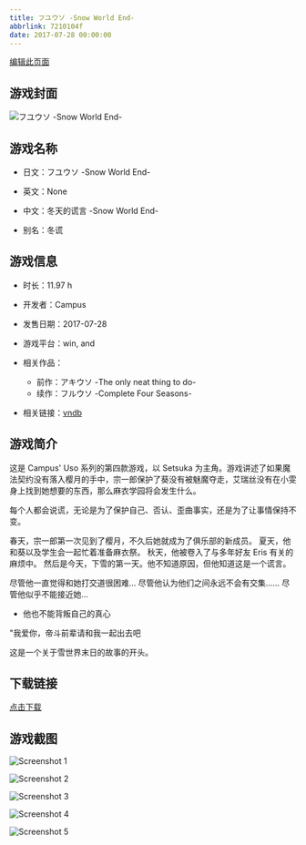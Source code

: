 ```yaml
---
title: フユウソ -Snow World End-
abbrlink: 7210104f
date: 2017-07-28 00:00:00
---
```

[编辑此页面](https://github.com/ACG-3/ADV3-source/blob/main/source/_posts/games/%E3%83%95%E3%83%A6%E3%82%A6%E3%82%BD%20-Snow%20World%20End-.md)

## 游戏封面

![フユウソ -Snow World End-](https%3A//pan.timero.xyz/onedrive/img_lib_001/%E3%83%95%E3%83%A6%E3%82%A6%E3%82%BD%20-Snow%20World%20End-_cover.avif)


## 游戏名称

- 日文：フユウソ -Snow World End-
- 英文：None
- 中文：冬天的谎言 -Snow World End-

- 别名：冬谎


## 游戏信息

- 时长：11.97 h
- 开发者：Campus
- 发售日期：2017-07-28
- 游戏平台：win, and
- 相关作品：
   - 前作：アキウソ -The only neat thing to do-
   - 续作：フルウソ -Complete Four Seasons-

- 相关链接：[vndb](https://vndb.org/v21161)


## 游戏简介

这是 Campus' Uso 系列的第四款游戏，以 Setsuka 为主角。游戏讲述了如果魔法契约没有落入樱月的手中，宗一郎保护了葵没有被魅魔夺走，艾瑞丝没有在小雯身上找到她想要的东西，那么麻衣学园将会发生什么。

每个人都会说谎，无论是为了保护自己、否认、歪曲事实，还是为了让事情保持不变。

春天，宗一郎第一次见到了樱月，不久后她就成为了俱乐部的新成员。
夏天，他和葵以及学生会一起忙着准备麻衣祭。
秋天，他被卷入了与多年好友 Eris 有关的麻烦中。
然后是今天，下雪的第一天。他不知道原因，但他知道这是一个谎言。

尽管他一直觉得和她打交道很困难...
尽管他认为他们之间永远不会有交集......
尽管他似乎不能接近她...
- 他也不能背叛自己的真心

"我爱你，帝斗前辈请和我一起出去吧

这是一个关于雪世界末日的故事的开头。




## 下载链接

[点击下载](https://pan.timero.xyz/onedrive/adv_lib_001/%E3%83%95%E3%83%A6%E3%82%A6%E3%82%BD%20-Snow%20World%20End-)


## 游戏截图


![Screenshot 1](https%3A//pan.timero.xyz/onedrive/img_lib_001/%E3%83%95%E3%83%A6%E3%82%A6%E3%82%BD%20-Snow%20World%20End-_Screenshot_1.avif)

![Screenshot 2](https%3A//pan.timero.xyz/onedrive/img_lib_001/%E3%83%95%E3%83%A6%E3%82%A6%E3%82%BD%20-Snow%20World%20End-_Screenshot_2.avif)

![Screenshot 3](https%3A//pan.timero.xyz/onedrive/img_lib_001/%E3%83%95%E3%83%A6%E3%82%A6%E3%82%BD%20-Snow%20World%20End-_Screenshot_3.avif)

![Screenshot 4](https%3A//pan.timero.xyz/onedrive/img_lib_001/%E3%83%95%E3%83%A6%E3%82%A6%E3%82%BD%20-Snow%20World%20End-_Screenshot_4.avif)

![Screenshot 5](https%3A//pan.timero.xyz/onedrive/img_lib_001/%E3%83%95%E3%83%A6%E3%82%A6%E3%82%BD%20-Snow%20World%20End-_Screenshot_5.avif)

